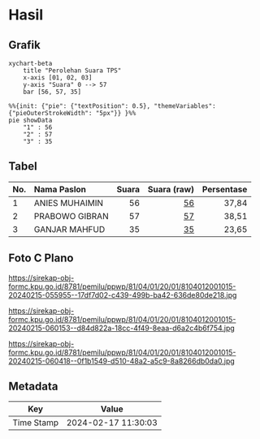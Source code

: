 # Hasil

## Grafik

```mermaid
xychart-beta
    title "Perolehan Suara TPS"
    x-axis [01, 02, 03]
    y-axis "Suara" 0 --> 57
    bar [56, 57, 35]
```

```mermaid
%%{init: {"pie": {"textPosition": 0.5}, "themeVariables": {"pieOuterStrokeWidth": "5px"}} }%%
pie showData
    "1" : 56
    "2" : 57
    "3" : 35
```

## Tabel

| No. | Nama Paslon    | Suara | Suara (raw) | Persentase |
|:--- |:-------------- | -----:| -----------:| ----------:|
| 1   | ANIES MUHAIMIN | 56    | [56][p-1]   | 37,84      |
| 2   | PRABOWO GIBRAN | 57    | [57][p-2]   | 38,51      |
| 3   | GANJAR MAHFUD  | 35    | [35][p-3]   | 23,65      |


[p-1]: https://github.com/gigit-pemilu/pemilu-2024-81-maluku/blob/main/pilpres/hitung-suara/sub/81-maluku/sub/04-buru/sub/01-namlea/sub/2001-namlea/sub/015-tps/sub/paslon-1.txt
[p-2]: https://github.com/gigit-pemilu/pemilu-2024-81-maluku/blob/main/pilpres/hitung-suara/sub/81-maluku/sub/04-buru/sub/01-namlea/sub/2001-namlea/sub/015-tps/sub/paslon-2.txt
[p-3]: https://github.com/gigit-pemilu/pemilu-2024-81-maluku/blob/main/pilpres/hitung-suara/sub/81-maluku/sub/04-buru/sub/01-namlea/sub/2001-namlea/sub/015-tps/sub/paslon-3.txt

## Foto C Plano

https://sirekap-obj-formc.kpu.go.id/8781/pemilu/ppwp/81/04/01/20/01/8104012001015-20240215-055955--17df7d02-c439-499b-ba42-636de80de218.jpg

https://sirekap-obj-formc.kpu.go.id/8781/pemilu/ppwp/81/04/01/20/01/8104012001015-20240215-060153--d84d822a-18cc-4f49-8eaa-d6a2c4b6f754.jpg

https://sirekap-obj-formc.kpu.go.id/8781/pemilu/ppwp/81/04/01/20/01/8104012001015-20240215-060418--0f1b1549-d510-48a2-a5c9-8a8266db0da0.jpg


## Metadata

| Key        | Value               |
| ---------- | ------------------- |
| Time Stamp | 2024-02-17 11:30:03 |



